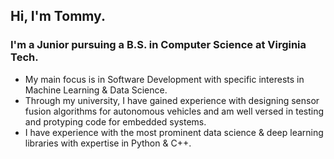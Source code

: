 ## Hi, I'm Tommy. 
### I'm a Junior pursuing a B.S. in Computer Science at Virginia Tech. 
  - My main focus is in Software Development with specific interests in Machine Learning & Data Science.
  - Through my university, I have gained experience with designing sensor fusion algorithms for autonomous vehicles and am well versed in       testing and protyping code for embedded systems. 
  - I have experience with the most prominent data science & deep learning libraries with expertise in Python & C++.
